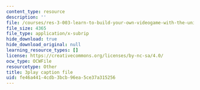```yaml
---
content_type: resource
description: ''
file: /courses/res-3-003-learn-to-build-your-own-videogame-with-the-unity-game-engine-and-microsoft-kinect-january-iap-2017/fe46a4414cdb3bcb96ea5ce37a315256_jXtqyQuLlnk.srt
file_size: 4365
file_type: application/x-subrip
hide_download: true
hide_download_original: null
learning_resource_types: []
license: https://creativecommons.org/licenses/by-nc-sa/4.0/
ocw_type: OCWFile
resourcetype: Other
title: 3play caption file
uid: fe46a441-4cdb-3bcb-96ea-5ce37a315256
---
```

